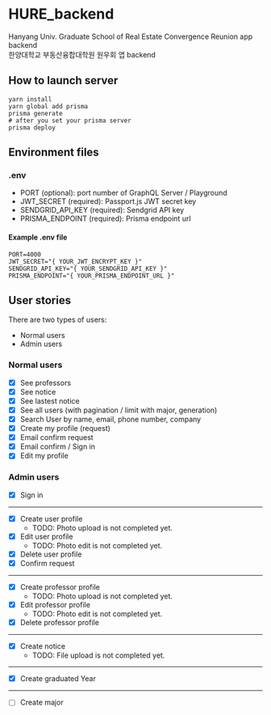 # HURE_backend

Hanyang Univ. Graduate School of Real Estate Convergence Reunion app backend  
한양대학교 부동산융합대학원 원우회 앱 backend

## How to launch server

```shell
yarn install
yarn global add prisma
prisma generate
# after you set your prisma server
prisma deploy
```

## Environment files

### .env

- PORT (optional): port number of GraphQL Server / Playground
- JWT_SECRET (required): Passport.js JWT secret key
- SENDGRID_API_KEY (required): Sendgrid API key
- PRISMA_ENDPOINT (required): Prisma endpoint url

#### Example .env file

```text
PORT=4000
JWT_SECRET="{ YOUR_JWT_ENCRYPT_KEY }"
SENDGRID_API_KEY="{ YOUR_SENDGRID_API_KEY }"
PRISMA_ENDPOINT="{ YOUR_PRISMA_ENDPOINT_URL }"
```

## User stories

There are two types of users:

- Normal users
- Admin users

### Normal users

- [x] See professors
- [x] See notice
- [x] See lastest notice
- [x] See all users (with pagination / limit with major, generation)
- [x] Search User by name, email, phone number, company
- [x] Create my profile (request)
- [x] Email confirm request
- [x] Email confirm / Sign in
- [x] Edit my profile

### Admin users

- [x] Sign in

---

- [x] Create user profile
  - TODO: Photo upload is not completed yet.
- [x] Edit user profile
  - TODO: Photo edit is not completed yet.
- [x] Delete user profile
- [x] Confirm request

---

- [x] Create professor profile
  - TODO: Photo upload is not completed yet.
- [x] Edit professor profile
  - TODO: Photo edit is not completed yet.
- [x] Delete professor profile

---

- [x] Create notice
  - TODO: File upload is not completed yet.

---

- [x] Create graduated Year

---

- [ ] Create major
